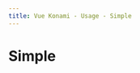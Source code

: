 ```yaml
---
title: Vue Konami - Usage - Simple
---
```

# Simple

<Repl metadata="/repl/simple/metadata.json"></Repl>
